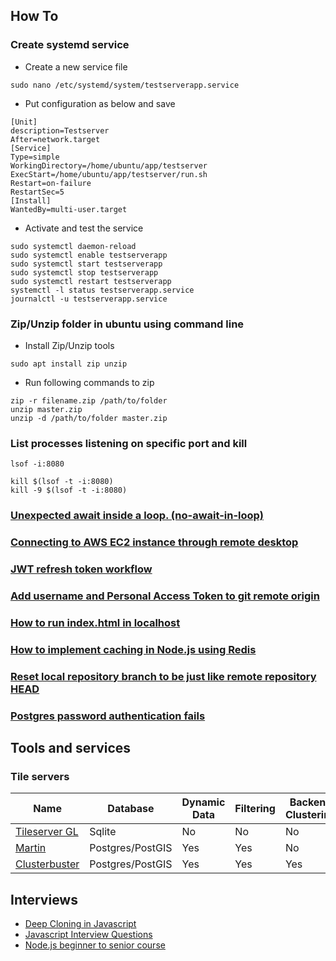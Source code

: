 ## How To

### Create systemd service
  - Create a new service file
  ```
  sudo nano /etc/systemd/system/testserverapp.service
  ```

  - Put configuration as below and save
  ```
  [Unit]
  description=Testserver
  After=network.target
  [Service]
  Type=simple
  WorkingDirectory=/home/ubuntu/app/testserver
  ExecStart=/home/ubuntu/app/testserver/run.sh
  Restart=on-failure
  RestartSec=5
  [Install]
  WantedBy=multi-user.target
  ```

  - Activate and test the service
  ```
  sudo systemctl daemon-reload
  sudo systemctl enable testserverapp
  sudo systemctl start testserverapp
  sudo systemctl stop testserverapp
  sudo systemctl restart testserverapp
  systemctl -l status testserverapp.service
  journalctl -u testserverapp.service
  ```

### Zip/Unzip folder in ubuntu using command line
  - Install Zip/Unzip tools
  ```
  sudo apt install zip unzip
  ```
  - Run following commands to zip
  ```
  zip -r filename.zip /path/to/folder
  unzip master.zip
  unzip -d /path/to/folder master.zip
  ```
### List processes listening on specific port and kill
  ```
  lsof -i:8080
  ```

  ```
  kill $(lsof -t -i:8080)
  kill -9 $(lsof -t -i:8080)
  ```


### [Unexpected await inside a loop. (no-await-in-loop)](https://stackoverflow.com/questions/48957022/unexpected-await-inside-a-loop-no-await-in-loop)

### [Connecting to AWS EC2 instance through remote desktop](https://stackoverflow.com/questions/50100360/connecting-to-aws-ec2-instance-through-remote-desktop)

### [JWT refresh token workflow](https://stackoverflow.com/questions/27726066/jwt-refresh-token-flow)

### [Add username and Personal Access Token to git remote origin](https://stackoverflow.com/questions/10116373/git-push-error-repository-not-found)

### [How to run index.html in localhost](https://stackoverflow.com/questions/38497334/how-to-run-html-file-on-localhost)

### [How to implement caching in Node.js using Redis](https://www.digitalocean.com/community/tutorials/how-to-implement-caching-in-node-js-using-redis)

### [Reset local repository branch to be just like remote repository HEAD](https://stackoverflow.com/questions/1628088/reset-local-repository-branch-to-be-just-like-remote-repository-head)

### [Postgres password authentication fails](https://askubuntu.com/questions/413585/postgres-password-authentication-fails)

## Tools and services
  ### Tile servers
  | Name | Database | Dynamic Data | Filtering | Backend Clustering |
  | --- | --- | --- | --- | --- |
  | [Tileserver GL](https://github.com/maptiler/tileserver-gl) | Sqlite | No | No | No |
  | [Martin](https://github.com/maplibre/martin/tree/v0.6#readme) | Postgres/PostGIS | Yes | Yes | No |
  | [Clusterbuster](https://github.com/chargetrip/clusterbuster) | Postgres/PostGIS | Yes | Yes | Yes |

## Interviews
- [Deep Cloning in Javascript](https://dev.to/builderio/deep-cloning-objects-in-javascript-the-modern-way-17kf)
- [Javascript Interview Questions](https://dev.to/onlydevs_/5-github-repositories-to-prepare-for-javascript-interviews-20lk)
- [Node.js beginner to senior course](https://github.com/flashohq/open-source-nodejs-courses)
